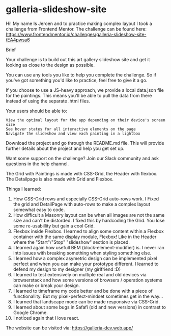# galleria-slideshow-site

Hi! My name Is Jeroen and to practice making complex layout I took a challenge from Frontend Mentor. The challenge can be found here: https://www.frontendmentor.io/challenges/galleria-slideshow-site-tEA4pwsa6

Brief

Your challenge is to build out this art gallery slideshow site and get it looking as close to the design as possible.

You can use any tools you like to help you complete the challenge. So if you've got something you'd like to practice, feel free to give it a go.

If you choose to use a JS-heavy approach, we provide a local data.json file for the paintings. This means you'll be able to pull the data from there instead of using the separate .html files.

Your users should be able to:

    View the optimal layout for the app depending on their device's screen size
    See hover states for all interactive elements on the page
    Navigate the slideshow and view each painting in a lightbox

Download the project and go through the README.md file. This will provide further details about the project and help you get set up.

Want some support on the challenge? Join our Slack community and ask questions in the help channel.

The Grid with Paintings is made with CSS-Grid, the Header with flexbox. The Detailpage is also made with Grid and Flexbox. 

Things I learned:

1) How CSS-Grid rows and especially CSS-Grid auto-rows work. I Fixed the grid and DetailPage with auto-rows to make a complex layout somewhat easy to code. 
2) How difficult a Masonry layout can be when all images are not the same size and can't be distorded. I fixed this by hardcoding the Grid. You lose some re-usabillity but gain a cool Grid.
3) Flexbox inside Flexbox. I learned to align some content within a Flexbox container with the same display module, Flexbox! Like in the Header where the "Start"/"Stop" "slideshow" section is placed.
4) I learned again how usefull BEM (block-element-modifier) is. I never ran into issues with breaking something when styling something else.
5) I learned how a complex asymetric design can be implemented pixel perfect and when you can make your prototype different. I learned to defend my design to my designer (my girlfriend :D)
6) I learned to test extensively on multiple real and old devices via browserstack and how some versions of browsers / operation systems can make or break your design. 
7) I learned to timeframe my code better and be done with a piece of functionallity. But my pixel-perfect-mindset sometimes get in the way...
8) I learned that landscape mode can be made responsive via CSS-Grid. 
9) I learned about some bugs in Safafi (old and new versions) in contrast to Google Chrome.
10) I noticed again that I love react.

The website can be visited via: https://galleria-dev.web.app/ 
